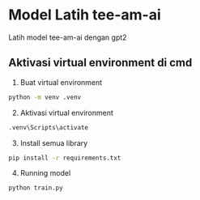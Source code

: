 # Model Latih tee-am-ai

Latih model tee-am-ai dengan gpt2

## Aktivasi virtual environment di cmd

1. Buat virtual environment
```bash
python -m venv .venv
```

2. Aktivasi virtual environment
```bash
.venv\Scripts\activate
```

3. Install semua library
```bash
pip install -r requirements.txt
```

4. Running model
```bash
python train.py
```